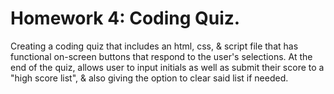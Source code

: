 # Homework 4: Coding Quiz.
Creating a coding quiz that includes an html, css, & script file that has functional on-screen buttons that respond to the user's selections. At the end of the quiz, allows user to input initials as well as submit their score to a "high score list", & also giving the option to clear said list if needed.
